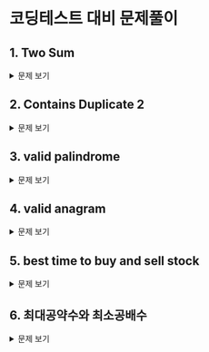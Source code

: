 # 코딩테스트 대비 문제풀이

## 1. Two Sum

<details>
  <summary>문제 보기</summary>

**문제 설명**

정수 배열 nums와 정수 target이 주어질 때, 합이 target이 되는 두 숫자의 인덱스를 반환하세요.

- 각 입력에는 정확히 하나의 답이 있다고 가정할 수 있습니다.
- 동일한 요소를 두 번 사용할 수 없습니다.

답은 어떤 순서로든 반환해도 괜찮습니다.

**입출력 예**

Example 1:

Input: nums = [2,7,11,15], target = 9

Output: [0,1]

Explanation: Because nums[0] + nums[1] == 9, we return [0, 1].

Example 2:

Input: nums = [3,2,4], target = 6

Output: [1,2]

Example 3:

Input: nums = [3,3], target = 6

Output: [0,1]

**제한사항**

- `2 <= nums.length <= 104`
- `-109 <= nums[i] <= 109`
- `-109 <= target <= 109`
- Only one valid answer exists.

**풀이**

1. 브루트 포스로 계산 - 모든 조합을 (시간 복잡도: O(N^2))
2. 투 포인터로 계산 - 정렬 후 양 끝에서 시작 (시간 복잡도: O(NlogN))
3. 해시 테이블로 계산 - 값을 저장하고 탐색 (시간 복잡도: O(N))

```javascript
// 브루트 포스로 계산 - 내 풀이
function twoSum(nums, target) {
  for (let i = 0; i < nums.length; i++) {
    for (let j = i + 1; j < nums.length; j++) {
      if (nums[i] + nums[j] === target) {
        return [i, j];
      }
    }
  }
}

// 투 포인터로 계산
function twoSum(nums, target) {
  // 원래 배열의 인덱스를 함께 저장
  const indexedNums = nums.map((num, index) => ({ value: num, index }));

  // 값 기준으로 정렬
  indexedNums.sort((a, b) => a.value - b.value);

  let left = 0;
  let right = indexedNums.length - 1;

  while (left < right) {
    const sum = indexedNums[left].value + indexedNums[right].value;

    if (sum === target) {
      return [indexedNums[left].index, indexedNums[right].index];
    } else if (sum < target) {
      left++;
    } else {
      right--;
    }
  }

  return [];
}

// 해시 테이블로 계산
function twoSum(nums, target) {
  const map = new Map();

  for (let i = 0; i < nums.length; i++) {
    const complement = target - nums[i];
    if (map.has(complement)) {
      return [map.get(complement), i];
    }
    map.set(nums[i], i);
  }
}
```

</details>

## 2. Contains Duplicate 2

<details>
  <summary>문제 보기</summary>

**문제 설명**

`정수 배열 nums와 정수 k가 주어질 때, 배열에서 두 개의 서로 다른 인덱스 i와 j가 존재하여 nums[i] == nums[j]이고, abs(i - j) <= k를 만족하면 true를 반환하세요.`

여기서 abs는 절대값을 의미합니다.

**입출력 예**

Example 1:

Input: nums = [1,2,3,1], k = 3

Output: true

Example 2:

Input: nums = [1,0,1,1], k = 1

Output: true

Example 3:

Input: nums = [1,2,3,1,2,3], k = 2

Output: false

**제한사항**

- `1 <= nums.length <= 105`
- `-109 <= nums[i] <= 109`
- `0 <= k <= 105`

**풀이**

1. 브루트 포스로 계산 - 모든 조합을 (시간 복잡도: O(N^2))
2. 해시 테이블로 계산 - 값을 저장하고 탐색 (시간 복잡도: O(N))

```javascript
// 브루트 포스로 계산 - 내 풀이
function containsNearbyDuplicate(nums, k) {
  for (let i = 0; i < nums.length; i++) {
    for (let j = i + 1; j < nums.length; j++) {
      if (nums[i] === nums[j] && Math.abs(i - j) <= k) {
        return true;
      }
    }
  }

  return false;
}

// 해시 테이블로 계산
function containsNearbyDuplicate(nums, k) {
  const map = new Map();

  for (let i = 0; i < nums.length; i++) {
    if (map.has(nums[i]) && Math.abs(map.get(nums[i]) - i) <= k) {
      return true;
    }
    map.set(nums[i], i);
  }

  return false;
}

// 해시 테이블 + 슬라이딩 윈도우로 계산
function containsNearbyDuplicate(nums, k) {
  const map = new Map();

  for (let i = 0; i < nums.length; i++) {
    if (map.has(nums[i])) return true;
    map.set(nums[i], i);

    if (map.size > k) {
      map.delete(nums[i - k]);
    }
  }

  return false;
}
```

</details>

## 3. valid palindrome

<details>
  <summary>문제 보기</summary>

**문제 설명**

문자열이 대소문자를 구분하지 않고, 알파벳과 숫자 외의 모든 문자를 제거한 후 앞에서 읽으나 뒤에서 읽으나 동일하다면, 해당 문자열은 **회문(palindrome)**입니다.

알파벳과 숫자는 영문자와 숫자를 포함합니다.

문자열 s가 주어질 때, 주어진 문자열이 회문이면 true, 아니면 false를 반환하세요.

**입출력 예**

Example 1:

Input: s = "A man, a plan, a canal: Panama"

Output: true

Explanation: "amanaplanacanalpanama" is a palindrome.

Example 2:

Input: s = "race a car"

Output: false

Explanation: "raceacar" is not a palindrome.

Example 3:

Input: s = " "

Output: true

Explanation: s is an empty string "" after removing
non-alphanumeric characters.
Since an empty string reads the same forward and backward, it is a palindrome.

**제한사항**

- `1 <= s.length <= 2 * 105`
- `s consists only of printable ASCII characters.`

**풀이**

1. 브루트 포스로 계산 - 문자열을 정제하고 비교 (시간 복잡도: O(N))
2. 투 포인터로 계산 - 문자열을 정제하고 양 끝에서 시작 (시간 복잡도: O(N))

```javascript
// 브루트 포스로 계산
function isPalindrome(s) {
  const refined = s.replace(/[^a-zA-Z0-9]/g, "").toLowerCase();
  return refined === refined.split("").reverse().join("");
}

// 투 포인터로 계산 - 내 풀이
function isPalindrome(s) {
  const refined = s.replace(/[^a-zA-Z0-9]/g, "").toLowerCase();
  let left = 0;
  let right = refined.length - 1;

  while (left < right) {
    if (refined[left] !== refined[right]) {
      return false;
    }
    left++;
    right--;
  }

  return true;
}
```

</details>

## 4. valid anagram

<details>
  <summary>문제 보기</summary>

**문제 설명**

두 문자열 s와 t가 주어질 때, t가 s의 애너그램인지 확인하세요.

애너그램이란, 문자를 재배열하여 다른 뜻을 가진 단어로 바꾸는 것을 의미합니다.

**입출력 예**

Example 1:

Input: s = "anagram", t = "nagaram"

Output: true

Example 2:

Input: s = "rat", t = "car"

Output: false

**제한사항**

- `1 <= s.length, t.length <= 5 * 104`
- `s and t consist of lowercase English letters.`

**풀이**

1. 브루트 포스로 계산 - 문자열을 정렬하고 비교 (시간 복잡도: O(NlogN))
2. 해시 테이블로 계산 - 문자열을 저장하고 탐색 (시간 복잡도: O(N))

```javascript
// 브루트 포스로 계산 - 내 풀이
위의 코드를 가독성을 높이기 위해 아래와 같이 수정
function isAnagram(s, t) {
  const sortedS = s.split("").sort().join("");
  const sortedT = t.split("").sort().join("");
  return sortedS === sortedT;

}

// 해시 테이블로 계산
function isAnagram(s, t) {
  if (s.length !== t.length) return false;

  const map = new Map();

  for (let i = 0; i < s.length; i++) {
    map.set(s[i], (map.get(s[i]) || 0) + 1);
    map.set(t[i], (map.get(t[i]) || 0) - 1);
  }

  for (const value of map.values()) {
    if (value !== 0) return false;
  }

  return true;
}
```

</details>

## 5. best time to buy and sell stock

<details>
  <summary>문제 보기</summary>

**문제 설명**

정수 배열 prices가 주어질 때, i번째 요소가 i일에 주어진 주식의 가격을 나타냅니다.

한 번의 거래로 낼 수 있는 최대 이익을 계산하세요.

**입출력 예**

Example 1:

Input: prices = [7,1,5,3,6,4]

Output: 5

Explanation: Buy on day 2 (price = 1) and sell on day 5 (price = 6), profit = 6-1 = 5.

Note that buying on day 2 and selling on day 1 is not allowed because you must buy before you sell.

Example 2:

Input: prices = [7,6,4,3,1]

Output: 0

Explanation: In this case, no transactions are done and the max profit = 0.

**제한사항**

- `1 <= prices.length <= 10^5`
- `0 <= prices[i] <= 10^4`

**풀이**

1. 브루트 포스로 계산 - 모든 조합을 (시간 복잡도: O(N^2))
2. 최솟값과 최댓값 계산 - 최솟값과 최댓값을 계산하고 차이를 구함 (시간 복잡도: O(N))

```javascript
// 브루트 포스로 계산 - 내 풀이
function maxProfit(prices) {
  let maxProfit = 0;

  for (let i = 0; i < prices.length; i++) {
    for (let j = i + 1; j < prices.length; j++) {
      maxProfit = Math.max(maxProfit, prices[j] - prices[i]);
    }
  }

  return maxProfit;
}

// 최솟값과 최댓값 계산
function maxProfit(prices) {
  let minPrice = Infinity;
  let maxProfit = 0;

  for (let i = 0; i < prices.length; i++) {
    minPrice = Math.min(minPrice, prices[i]);
    maxProfit = Math.max(maxProfit, prices[i] - minPrice);
  }

  return maxProfit;
}
```

</details>

## 6. 최대공약수와 최소공배수

<details>
  <summary>문제 보기</summary>

**문제 설명**

두 수를 입력받아 두 수의 최대공약수와 최소공배수를 반환하세요.

**입출력 예**

입력: 첫째 줄에는 두 개의 자연수가 주어진다. 이 둘은 10,000이하의 자연수이며 사이에 한 칸의 공백이 주어진다.

출력: 첫째 줄에는 입력으로 주어진 두 수의 최대공약수를, 둘째 줄에는 입력으로 주어진 두 수의 최소공배수를 출력한다.

**풀이**

1. 유클리드 호제법으로 계산 - 최대공약수를 구하고 최소공배수를 계산 (시간 복잡도: O(logN)) -> 이걸로 푸는 지는 아는데, 공식 생각안나서 걍 풀이 보고 했음

```javascript
// 유클리드 호제법으로 계산
function gcd(a, b) {
  return b === 0 ? a : gcd(b, a % b);
}

function solution(n, m) {
  const g = gcd(n, m);
  const l = (n * m) / g;

  return [g, l];
}
```

</details>
